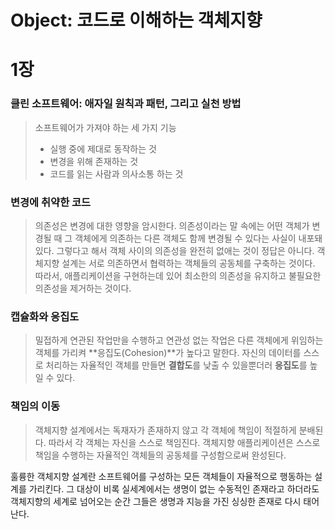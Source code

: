 # Object: 코드로 이해하는 객체지향

# 1장



### 클린 소프트웨어: 애자일 원칙과 패턴, 그리고 실천 방법

>소프트웨어가 가져야 하는 세 가지 기능
>
>- 실행 중에 제대로 동작하는 것
>- 변경을 위해 존재하는 것
>- 코드를 읽는 사람과 의사소통 하는 것

### 변경에 취약한 코드

>의존성은 변경에 대한 영향을 암시한다. 의존성이라는 말 속에는 어떤 객체가 변경될 때 그 객체에게 의존하는 다른 객체도 함께 변경될 수 있다는 사실이 내포돼 있다.
>그렇다고 해서 객체 사이의 의존성을 완전히 없애는 것이 정답은 아니다. 객체지향 설계는 서로 의존하면서 협력하는 객체들의 공동체를 구축하는 것이다. 따라서, 애플리케이션을 구현하는데 있어 최소한의 의존성을 유지하고 불필요한 의존성을 제거하는 것이다.

### 캡슐화와 응집도

>밀접하게 연관된 작업만을 수행하고 연관성 없는 작업은 다른 객체에게 위임하는 객체를 가리켜 **응집도(Cohesion)**가 높다고 말한다. 자신의 데이터를 스스로 처리하는 자율적인 객체를 만들면 **결합도**를 낮출 수 있을뿐더러 **응집도**를 높일 수 있다.

### 책임의 이동

>객체지향 설계에서는 독재자가 존재하지 않고 각 객체에 책임이 적절하게 분배된다. 따라서 각 객체는 자신을 스스로 책임진다. 객체지향 애플리케이션은 스스로 책임을 수행하는 자율적인 객체들의 공동체를 구성함으로써 완성된다.

훌륭한 객체지향 설계란 소프트웨어를 구성하는 모든 객체들이 자율적으로 행동하는 설계를 가리킨다. 그 대상이 비록 실세계에서는 생명이 없는 수동적인 존재라고 하더라도 객체지향의 세계로 넘어오는 순간 그들은 생명과 지능을 가진 싱싱한 존재로 다시 태어난다.

